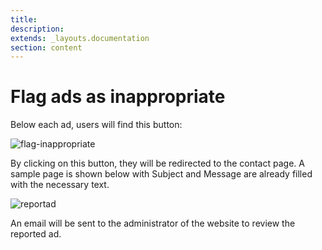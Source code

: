 ```yaml
---
title:
description:
extends: _layouts.documentation
section: content
---
```


# Flag ads as inappropriate



Below each ad, users will find this button:

![flag-inappropriate](https://user-images.githubusercontent.com/55290441/80600813-9e2efa00-8a35-11ea-853f-58f77bf2d098.png)


By clicking on this button, they will be redirected to the contact page. A sample page is shown below with  Subject and Message are already filled with the necessary text.

![reportad](/assets/images/report%20ad.jpg)

An email will be sent to the administrator of the website to review the reported ad.
  
 
